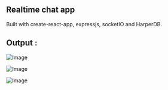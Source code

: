 ## Realtime chat app

Built with create-react-app, expressjs, socketIO and HarperDB.

## Output :

![Image](https://github.com/user-attachments/assets/d6e9d066-1c9b-4af6-bf83-e6763b1892bf)

![Image](https://github.com/user-attachments/assets/d07d9367-d73b-4557-a967-1321c386fd88)

![Image](https://github.com/user-attachments/assets/045b78bc-461c-423b-a0ee-2d9bc476a3cf)
